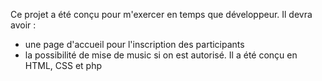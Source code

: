 Ce projet a été conçu pour m'exercer en temps que développeur.
Il devra avoir :
- une page d'accueil pour l'inscription des participants
- la possibilité de mise de music si on est autorisé.
Il a été conçu en HTML, CSS et php
